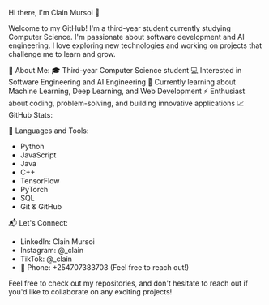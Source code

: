 Hi there, I'm Clain Mursoi 👋  

Welcome to my GitHub! I'm a third-year student currently studying Computer Science. I'm passionate about software development and AI engineering. I love exploring new technologies and working on projects that challenge me to learn and grow.

🚀 About Me:
🎓 Third-year Computer Science student
💻 Interested in Software Engineering and AI Engineering
🌱 Currently learning about Machine Learning, Deep Learning, and Web Development
⚡ Enthusiast about coding, problem-solving, and building innovative applications
📈 GitHub Stats:

🔧 Languages and Tools:
- Python
- JavaScript
- Java
- C++
- TensorFlow
- PyTorch
- SQL
- Git & GitHub
  
📬 Let's Connect:
- LinkedIn: Clain Mursoi
- Instagram: @_clain
- TikTok: @_clain
- 📱 Phone: +254707383703 (Feel free to reach out!)
  
Feel free to check out my repositories, and don't hesitate to reach out if you'd like to collaborate on any exciting projects!

